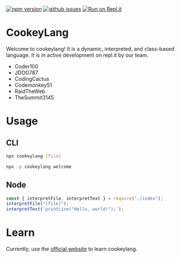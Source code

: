 [![npm version](https://badge.fury.io/js/cookeylang.svg)](https://badge.fury.io/js/cookeylang)
[![github issues](https://img.shields.io/github/issues/CookeyLang/CookeyLang)](https://github.com/CookeyLang/CookeyLang/issues)
[![Run on Repl.it](https://repl.it/badge/github/CookeyLang/CookeyLang)](https://repl.it/github/CookeyLang/CookeyLang)
# CookeyLang
Welcome to cookeylang! It is a dynamic, interpreted, and class-based language.
It is in active development on repl.it by our team.
- Coder100
- JDOG787
- CodingCactus
- Codemonkey51
- RaidTheWeb
- TheSummit3145

# Usage
## CLI
```sh
npx cookeylang [file]
```
```sh
npx -p cookeylang welcome
```

## Node
```js
const { interpretFile, interpretText } = require("./index");
interpretFile("[file]");
interpretText(`printLine("Hello, world!");`);
```

# Learn
Currently, use the [official website](https://cookeylangteam.repl.co) to learn cookeylang.